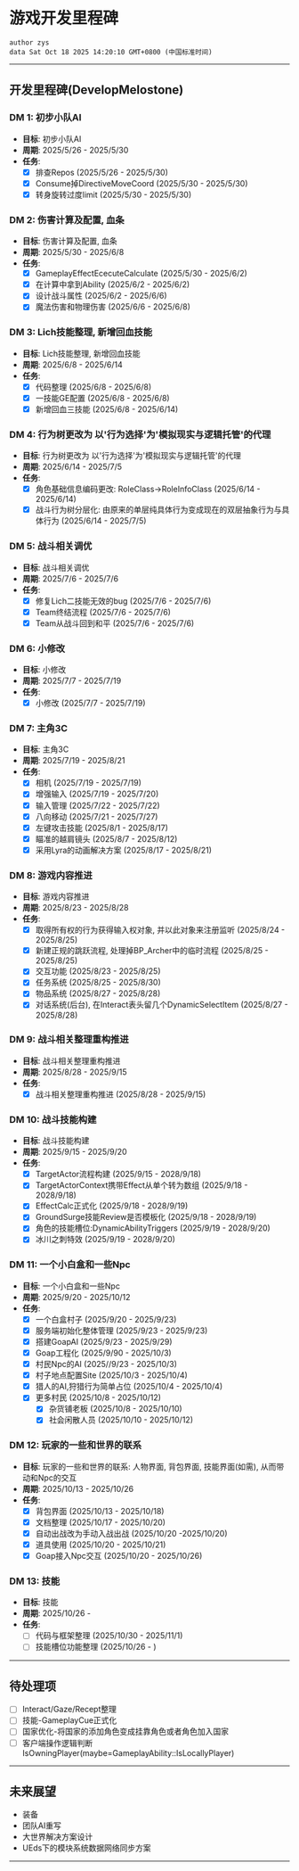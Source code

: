 # 游戏开发里程碑
```
author zys
data Sat Oct 18 2025 14:20:10 GMT+0800 (中国标准时间)
```
---
## 开发里程碑(DevelopMelostone)
### DM 1: 初步小队AI
- **目标**: 初步小队AI
- **周期**: 2025/5/26 - 2025/5/30
- **任务**:
    - [x] 排查Repos (2025/5/26 - 2025/5/30)
    - [x] Consume掉DirectiveMoveCoord (2025/5/30 - 2025/5/30)
    - [x] 转身旋转过度limit (2025/5/30 - 2025/5/30)
### DM 2: 伤害计算及配置, 血条
- **目标**: 伤害计算及配置, 血条
- **周期**: 2025/5/30 - 2025/6/8
- **任务**:
    - [x] GameplayEffectEcecuteCalculate (2025/5/30 - 2025/6/2)
    - [x] 在计算中拿到Ability (2025/6/2 - 2025/6/2)
    - [x] 设计战斗属性 (2025/6/2 - 2025/6/6)
    - [x] 魔法伤害和物理伤害 (2025/6/6 - 2025/6/8)
### DM 3: Lich技能整理, 新增回血技能
- **目标**: Lich技能整理, 新增回血技能
- **周期**: 2025/6/8 - 2025/6/14
- **任务**:
    - [x] 代码整理 (2025/6/8 - 2025/6/8)
    - [x] 一技能GE配置 (2025/6/8 - 2025/6/8)
    - [x] 新增回血三技能 (2025/6/8 - 2025/6/14)
### DM 4: 行为树更改为 以'行为选择'为'模拟现实与逻辑托管'的代理
- **目标**: 行为树更改为 以'行为选择'为'模拟现实与逻辑托管'的代理
- **周期**: 2025/6/14 - 2025/7/5
- **任务**:
    - [x] 角色基础信息编码更改: RoleClass->RoleInfoClass (2025/6/14 - 2025/6/14)
    - [x] 战斗行为树分层化: 由原来的单层纯具体行为变成现在的双层抽象行为与具体行为 (2025/6/14 - 2025/7/5)
### DM 5: 战斗相关调优
- **目标**: 战斗相关调优
- **周期**: 2025/7/6 - 2025/7/6
- **任务**:
    - [x] 修复Lich二技能无效的bug (2025/7/6 - 2025/7/6)
    - [x] Team终结流程 (2025/7/6 - 2025/7/6)
    - [x] Team从战斗回到和平 (2025/7/6 - 2025/7/6)
### DM 6: 小修改
- **目标**: 小修改
- **周期**: 2025/7/7 - 2025/7/19
- **任务**:
    - [x] 小修改 (2025/7/7 - 2025/7/19)
### DM 7: 主角3C
- **目标**: 主角3C
- **周期**: 2025/7/19 - 2025/8/21
- **任务**:
    - [x] 相机 (2025/7/19 - 2025/7/19)
    - [x] 增强输入 (2025/7/19 - 2025/7/20)
    - [x] 输入管理 (2025/7/22 - 2025/7/22)
    - [x] 八向移动 (2025/7/21 - 2025/7/27)
    - [x] 左键攻击技能 (2025/8/1 - 2025/8/17)
    - [x] 瞄准的越肩镜头 (2025/8/7 - 2025/8/12)
    - [x] 采用Lyra的动画解决方案 (2025/8/17 - 2025/8/21)
### DM 8: 游戏内容推进
- **目标**: 游戏内容推进
- **周期**: 2025/8/23 - 2025/8/28
- **任务**:
    - [x] 取得所有权的行为获得输入权对象, 并以此对象来注册监听 (2025/8/24 - 2025/8/25)
    - [x] 新建正规的跳跃流程, 处理掉BP_Archer中的临时流程 (2025/8/25 - 2025/8/25)
    - [x] 交互功能 (2025/8/23 - 2025/8/25)
    - [x] 任务系统 (2025/8/25 - 2025/8/30)
    - [x] 物品系统 (2025/8/27 - 2025/8/28)
    - [x] 对话系统(后台), 在Interact表头留几个DynamicSelectItem (2025/8/27 - 2025/8/28)
### DM 9: 战斗相关整理重构推进
- **目标**: 战斗相关整理重构推进
- **周期**: 2025/8/28 - 2025/9/15
- **任务**:
    - [x] 战斗相关整理重构推进 (2025/8/28 - 2025/9/15)
### DM 10: 战斗技能构建
- **目标**: 战斗技能构建
- **周期**: 2025/9/15 - 2025/9/20
- **任务**:
    - [x] TargetActor流程构建 (2025/9/15 - 2028/9/18)
    - [x] TargetActorContext携带Effect从单个转为数组 (2025/9/18 - 2028/9/18)
    - [x] EffectCalc正式化 (2025/9/18 - 2028/9/19)
    - [x] GroundSurge技能Review是否模板化 (2025/9/18 - 2028/9/19)
    - [x] 角色的技能槽位:DynamicAbilityTriggers (2025/9/19 - 2028/9/20)
    - [x] 冰川之刺特效 (2025/9/19 - 2028/9/20)
### DM 11: 一个小白盒和一些Npc
- **目标**: 一个小白盒和一些Npc
- **周期**: 2025/9/20 - 2025/10/12
- **任务**:
    - [x] 一个白盒村子 (2025/9/20 - 2025/9/23)
    - [x] 服务端初始化整体管理 (2025/9/23 - 2025/9/23)
    - [x] 搭建GoapAI (2025/9/23 - 2025/9/29)
    - [x] Goap工程化 (2025/9/90 - 2025/10/3)
    - [x] 村民Npc的AI (2025//9/23 - 2025/10/3)
    - [x] 村子地点配置Site (2025/10/3 - 2025/10/4)
    - [x] 猎人的AI,狩猎行为简单占位 (2025/10/4 - 2025/10/4)
    - [x] 更多村民 (2025/10/8 - 2025/10/12)
        - [x] 杂货铺老板 (2025/10/8 - 2025/10/10)
        - [x] 社会闲散人员 (2025/10/10 - 2025/10/12)
### DM 12: 玩家的一些和世界的联系
- **目标**: 玩家的一些和世界的联系: 人物界面, 背包界面, 技能界面(如需), 从而带动和Npc的交互
- **周期**: 2025/10/13 - 2025/10/26
- **任务**:
    - [x] 背包界面 (2025/10/13 - 2025/10/18)
    - [x] 文档整理 (2025/10/17 - 2025/10/20)
    - [x] 自动出战改为手动入战出战 (2025/10/20 -2025/10/20)
    - [x] 道具使用 (2025/10/20 - 2025/10/21)
    - [x] Goap接入Npc交互 (2025/10/20 - 2025/10/26)
### DM 13: 技能
- **目标**: 技能
- **周期**: 2025/10/26 -
- **任务**:
    - [ ] 代码与框架整理 (2025/10/30 - 2025/11/1)
    - [ ] 技能槽位功能整理 (2025/10/26 - )
---
## 待处理项
- [ ] Interact/Gaze/Recept整理
- [ ] 技能-GameplayCue正式化
- [ ] 国家优化-将国家的添加角色变成挂靠角色或者角色加入国家
- [ ] 客户端操作逻辑判断IsOwningPlayer(maybe=GameplayAbility::IsLocallyPlayer)
---
## 未来展望
- 装备
- 团队AI重写
- 大世界解决方案设计
- UEds下的模块系统数据网络同步方案
---